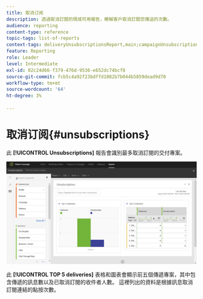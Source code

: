 ```yaml
---
title: 取消订阅
description: 透過取消訂閱的現成可用報告，瞭解客戶取消訂閱您傳送的次數。
audience: reporting
content-type: reference
topic-tags: list-of-reports
context-tags: deliveryUnsubscriptionsReport,main;campaignUnsubscriptionsReport,main;programUnsubscriptionsReport,main
feature: Reporting
role: Leader
level: Intermediate
exl-id: 02c24d66-f379-476d-9536-e652dc74bcf8
source-git-commit: fcb5c4a92f23bdffd1082b7b044b5859dead9d70
workflow-type: tm+mt
source-wordcount: '64'
ht-degree: 3%

---
```


# 取消订阅{#unsubscriptions}

此 **[!UICONTROL Unsubscriptions]** 報告會識別最多取消訂閱的交付專案。

![](assets/delivery_reports_unsub.png)

此 **[!UICONTROL TOP 5 deliveries]** 表格和圖表會顯示前五個傳遞專案，其中包含傳遞的訊息數以及已取消訂閱的收件者人數。 這裡列出的資料是根據訊息取消訂閱連結的點按次數。
